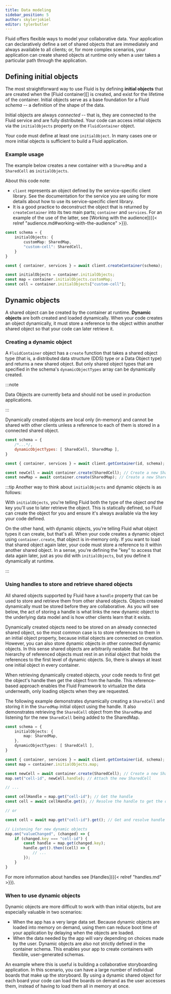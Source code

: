 ```yaml
---
title: Data modeling
sidebar_position: 5
author: skylerjokiel
editor: tylerbutler
---
```


Fluid offers flexible ways to model your collaborative data. Your application can declaratively define a set of shared objects
that are immediately and always available to all clients; or, for more complex scenarios, your application can create shared objects at runtime only when a user takes a particular path through the application.

## Defining initial objects

The most straightforward way to use Fluid is by defining **initial objects** that are created when the
[Fluid container][] is created, and exist for the lifetime of the container. Initial objects serve as a base
foundation for a Fluid *schema* -- a definition of the shape of the data.

Initial objects are always *connected* -- that is, they are connected to the Fluid service and are fully distributed.
Your code can access initial objects via the `initialObjects` property on the `FluidContainer` object.

Your code must define at least one `initialObject`. In many cases one or more initial objects is sufficient to build a Fluid application.

### Example usage

The example below creates a new container with a `SharedMap` and a `SharedCell` as `initialObjects`.

About this code note:

-   `client` represents an object defined by the service-specific client library. See the documentation for the service you are using for more details about how to use its service-specific client library.
-   It is a good practice to deconstruct the object that is returned by `createContainer` into its two main parts; `container` and `services`. For an example of the use of the latter, see [Working with the audience]({{< relref "audience.md#working-with-the-audience" >}}).

```typescript
const schema = {
    initialObjects: {
        customMap: SharedMap,
        "custom-cell": SharedCell,
    }
}

const { container, services } = await client.createContainer(schema);

const initialObjects = container.initialObjects;
const map = container.initialObjects.customMap;
const cell = container.initialObjects["custom-cell"];
```

## Dynamic objects

A shared object can be created by the container at runtime. **Dynamic objects** are both created and loaded
dynamically. When your code creates an object dynamically, it must store a reference to the object within another shared object so that your code can later
retrieve it.

### Creating a dynamic object

A `FluidContainer` object has a `create` function that takes a shared object type (that is, a distributed data structure (DDS) type
or a Data Object type) and returns a new shared object. But only shared object types that are specified in the schema's `dynamicObjectTypes` array can be dynamically created.

:::note

Data Objects are currently beta and should not be used in production applications.

:::

Dynamically created objects are local only (in-memory) and cannot be shared with other clients unless a reference to each of them is stored in a connected shared object.

```js
const schema = {
    /*...*/,
    dynamicObjectTypes: [ SharedCell, SharedMap ],
}

const { container, services } = await client.getContainer(id, schema);

const newCell = await container.create(SharedCell); // Create a new SharedCell
const newMap = await container.create(SharedMap); // Create a new SharedMap
```

:::tip
Another way to think about `initialObjects` and dynamic objects is as follows:

With `initialObjects`, you're telling Fluid both the type of the object *and* the key you'll use to later retrieve the
object. This is statically defined, so Fluid can create the object for you and ensure it's always available via the key
your code defined.

On the other hand, with dynamic objects, you're telling Fluid what object types it can create, but that's all. When your code creates a dynamic object using `container.create`, that object is in-memory only. If you want to load that shared object again later, your code must store a reference to it within another shared object. In a
sense, you're defining the "key" to access that data again later, just as you did with `initialObjects`, but you define
it dynamically at runtime.

:::

### Using handles to store and retrieve shared objects

All shared objects supported by Fluid have a `handle` property that can be used to store and retrieve them from other shared objects. Objects created dynamically must be stored before they are collaborative. As you will see below, the act of storing a handle is what links the new dynamic object to the underlying data model and is how other clients learn that it exists.

Dynamically created objects need to be stored on an already connected shared object, so the most common case is to store references to them in an initial object property, because initial objects are connected on creation. However, you can also store dynamic objects in other connected dynamic objects. In this sense shared objects are arbitrarily nestable. But the hierarchy of referenced objects must rest in an initial object that holds the references to the first level of dynamic objects. So, there is always at least one initial object in every container.

When retrieving dynamically created objects, your code needs to first get the object's handle then get the object from the handle. This reference-based approach enables the Fluid Framework to virtualize the data underneath, only loading objects when they are requested.

The following example demonstrates dynamically creating a `SharedCell` and storing it in the `SharedMap` initial object
using the handle. It also demonstrates retrieving the `SharedCell` object from the `SharedMap` and listening for the new
`SharedCell` being added to the SharedMap.

```typescript
const schema = {
    initialObjects: {
        map: SharedMap,
    },
    dynamicObjectTypes: [ SharedCell ],
}

const { container, services } = await client.getContainer(id, schema);
const map = container.initialObjects.map;

const newCell = await container.create(SharedCell); // Create a new SharedCell
map.set("cell-id", newCell.handle); // Attach the new SharedCell

// ...

const cellHandle = map.get("cell-id"); // Get the handle
const cell = await cellHandle.get(); // Resolve the handle to get the object

// or

const cell = await map.get("cell-id").get(); // Get and resolve handle

// Listening for new dynamic objects
map.on("valueChanged", (changed) => {
    if (changed.key === "cell-id") {
        const handle = map.get(changed.key);
        handle.get().then((cell) => {
            // ...
        });
    }
}
```

For more information about handles see [Handles]({{< relref "handles.md" >}}).

### When to use dynamic objects

Dynamic objects are more difficult to work with than initial objects, but are especially valuable in two scenarios:

-   When the app has a very large data set. Because dynamic objects are loaded into memory on demand, using them can reduce boot time of your application by delaying when the objects are loaded.
-   When the data needed by the app will vary depending on choices made by the user. Dynamic objects are also not strictly defined in the container schema. This enables your app to create containers with flexible, user-generated schemas.

An example where this is useful is building a collaborative storyboarding application. In this scenario, you can have a large number of individual boards that make up the storyboard. By using a dynamic shared object for each board your code can load the boards on demand as the user accesses them, instead of having to load them all in memory at once.
